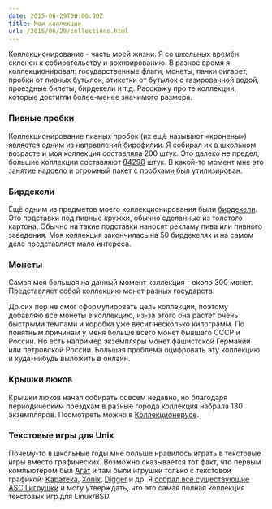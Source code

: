 ```yaml
---
date: 2015-06-29T00:00:00Z
title: Мои коллекции
url: /2015/06/29/collections.html
---
```


Коллекционирование - часть моей жизни. Я со школьных времён склонен к
собирательству и архивированию. В разное время я коллекционировал:
государственные флаги, монеты, пачки сигарет, пробки от пивных бутылок, этикетки от бутылок с
газированной водой, проездные билеты, бирдекели и т.д.
Расскажу про те коллекции, которые достигли более-менее значимого размера.

### Пивные пробки

Коллекционирование пивных пробок (их ещё называют «кронены») является одним из
направлений бирофилии. Я собирал их в школьном возрасте и моя коллекция
составляла 200 штук. Это далеко не предел, большие коллекции составляют
[84298](http://www.capscollection.ru/) штук. В какой-то момент мне это занятие надоело
и огромный пакет с пробками был утилизирован.

### Бирдекели

Ещё одним из предметов моего коллекционирования были
[бирдекели](https://ru.wikipedia.org/wiki/%D0%91%D0%B8%D1%80%D0%B4%D0%B5%D0%BA%D0%B5%D0%BB%D1%8C).
Это подставки под пивные кружки, обычно сделанные из толстого картона. Обычно
на такие подставки наносят рекламу пива или пивного заведения. Моя коллекция
закончилась на 50 бирдекелях и на самом деле представляет мало интереса.

### Монеты

Самая моя большая на данный момент коллекция - около 300 монет. Представляет
собой коллекцию монет разных государств.

До сих пор не смог сформулировать цель коллекции, поэтому добавляю все монеты в
коллекцию, из-за этого она растёт очень быстрыми темпами и коробка уже весит
несколько килограмм. По понятным причинам у меня больше всего монет бывшего СССР
и России. Но есть например экземпляры монет фашистской Германии или петровской
России. Большая проблема оцифровать эту коллекцию и куда-нибудь выложить
в онлайн.

### Крышки люков

Крышки люков начал собирать совсем недавно, но благодаря периодическим поездкам
в разные города коллекция набрала 130 экземпляров. Посмотреть можно в
[Коллекционерусе](http://collectionerus.ru/collections/manhole-covers/).

### Текстовые игры для Unix

Почему-то в школьные годы мне больше нравилось играть в текстовые игры
вместо графических. Возможно сказывается тот факт, что первым компьютером
был [Агат](https://ru.wikipedia.org/wiki/%D0%90%D0%B3%D0%B0%D1%82_(%D0%BA%D0%BE%D0%BC%D0%BF%D1%8C%D1%8E%D1%82%D0%B5%D1%80))
и там были игрушки только с текстовой графикой:
[Каратека](http://deka18.tsk.ru/er/agat/Gamez/Karateka.shtml),
[Xonix](http://deka18.tsk.ru/er/agat/Gamez/Xonix.shtml),
[Digger](http://deka18.tsk.ru/er/agat/Gamez/Digger.shtml) и др. Я [собрал все
существующие ASCII игрушки](https://bronevichok.ru/games.html) и
могу утверждать, что это самая полная коллекция текстовых игр для Linux/BSD.

<!--

### Скриншоты виртуальных машин

### Сим-карты для мобильных телефонов

### Держатели для мелочи в маршрутных такси

Самая глупая коллекция из тех, что у меня когда-либо была.
Одно время я очень часто ездил в маршрутных такси и заметил,
что каждый водитель маршрутки делает свою коробку для хранения мелочи.
От нечего делать я начал фотографировать такие держатели.
Посмотреть на них можно здесь -
<http://collectionerus.ru/collections/meloch/>

-->
